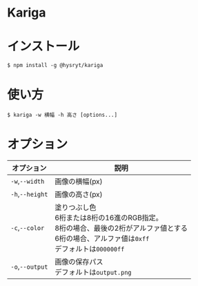 Kariga
===

# インストール
```
$ npm install -g @hysryt/kariga
```


# 使い方
```
$ kariga -w 横幅 -h 高さ [options...]
```


# オプション
|オプション|説明|
|-|-|
|`-w`,`--width`|画像の横幅(px)|
|`-h`,`--height`|画像の高さ(px)|
|`-c`,`--color`|塗りつぶし色<br>6桁または8桁の16進のRGB指定。<br>8桁の場合、最後の2桁がアルファ値とする<br>6桁の場合、アルファ値は`0xff`<br>デフォルトは`000000ff`|
|`-o`,`--output`|画像の保存パス<br>デフォルトは`output.png`
